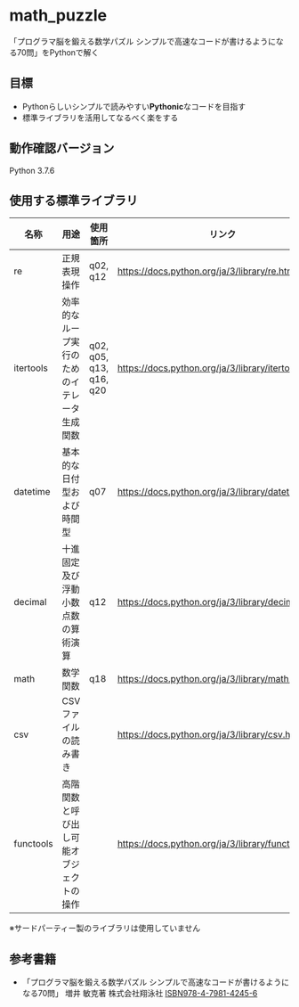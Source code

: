 # math_puzzle
「プログラマ脳を鍛える数学パズル シンプルで高速なコードが書けるようになる70問」をPythonで解く

## 目標
- Pythonらしいシンプルで読みやすい**Pythonic**なコードを目指す
- 標準ライブラリを活用してなるべく楽をする

## 動作確認バージョン
Python 3.7.6

## 使用する標準ライブラリ
| 名称 | 用途 | 使用箇所 | リンク |
|---|---|---|---|
|re |正規表現操作 | q02, q12 |https://docs.python.org/ja/3/library/re.html |
|itertools |効率的なループ実行のためのイテレータ生成関数 | q02, q05, q13, q16, q20 |https://docs.python.org/ja/3/library/itertools.html |
|datetime |基本的な日付型および時間型 | q07 |https://docs.python.org/ja/3/library/datetime.html |
|decimal |十進固定及び浮動小数点数の算術演算 | q12 |https://docs.python.org/ja/3/library/decimal.html |
|math |数学関数 | q18 |https://docs.python.org/ja/3/library/math.html |
|csv |CSV ファイルの読み書き | |https://docs.python.org/ja/3/library/csv.html |
|functools |高階関数と呼び出し可能オブジェクトの操作 | |https://docs.python.org/ja/3/library/functools.html |

※サードパーティー製のライブラリは使用していません

## 参考書籍
- 「プログラマ脳を鍛える数学パズル シンプルで高速なコードが書けるようになる70問」 増井 敏克著 株式会社翔泳社 [ISBN978-4-7981-4245-6](https://books.google.co.jp/books?id=dnzCCgAAQBAJ&pg=PA312&lpg=PA312&dq=ISBN978-4-7981-4245-6&source=bl&ots=AQYxdf9F9_&sig=ACfU3U0SOUkmrUcqSzOTBvrRH-gMlJ1wnA&hl=ja&sa=X&ved=2ahUKEwjXifW54eLpAhWTEqYKHQ9CBogQ6AEwAXoECAkQAQ#v=onepage&q=ISBN978-4-7981-4245-6&f=false)
